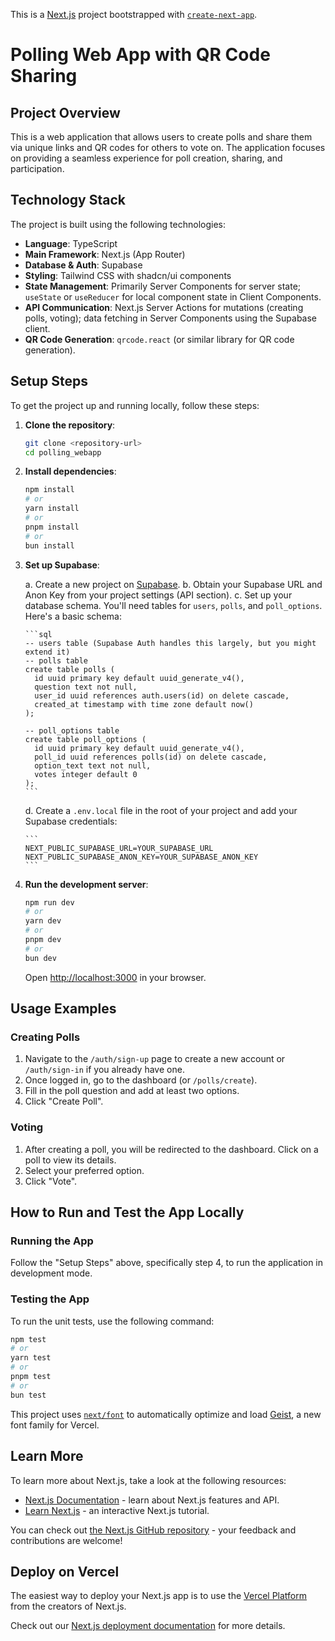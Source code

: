 This is a [Next.js](https://nextjs.org) project bootstrapped with [`create-next-app`](https://nextjs.org/docs/app/api-reference/cli/create-next-app).

# Polling Web App with QR Code Sharing

## Project Overview

This is a web application that allows users to create polls and share them via unique links and QR codes for others to vote on. The application focuses on providing a seamless experience for poll creation, sharing, and participation.

## Technology Stack

The project is built using the following technologies:

- **Language**: TypeScript
- **Main Framework**: Next.js (App Router)
- **Database & Auth**: Supabase
- **Styling**: Tailwind CSS with shadcn/ui components
- **State Management**: Primarily Server Components for server state; `useState` or `useReducer` for local component state in Client Components.
- **API Communication**: Next.js Server Actions for mutations (creating polls, voting); data fetching in Server Components using the Supabase client.
- **QR Code Generation**: `qrcode.react` (or similar library for QR code generation).

## Setup Steps

To get the project up and running locally, follow these steps:

1.  **Clone the repository**:

    ```bash
    git clone <repository-url>
    cd polling_webapp
    ```

2.  **Install dependencies**:

    ```bash
    npm install
    # or
    yarn install
    # or
    pnpm install
    # or
    bun install
    ```

3.  **Set up Supabase**:

    a.  Create a new project on [Supabase](https://supabase.com/).
    b.  Obtain your Supabase URL and Anon Key from your project settings (API section).
    c.  Set up your database schema. You'll need tables for `users`, `polls`, and `poll_options`. Here's a basic schema:

        ```sql
        -- users table (Supabase Auth handles this largely, but you might extend it)
        -- polls table
        create table polls (
          id uuid primary key default uuid_generate_v4(),
          question text not null,
          user_id uuid references auth.users(id) on delete cascade,
          created_at timestamp with time zone default now()
        );

        -- poll_options table
        create table poll_options (
          id uuid primary key default uuid_generate_v4(),
          poll_id uuid references polls(id) on delete cascade,
          option_text text not null,
          votes integer default 0
        );
        ```

    d.  Create a `.env.local` file in the root of your project and add your Supabase credentials:

        ```
        NEXT_PUBLIC_SUPABASE_URL=YOUR_SUPABASE_URL
        NEXT_PUBLIC_SUPABASE_ANON_KEY=YOUR_SUPABASE_ANON_KEY
        ```

4.  **Run the development server**:

    ```bash
    npm run dev
    # or
    yarn dev
    # or
    pnpm dev
    # or
    bun dev
    ```

    Open [http://localhost:3000](http://localhost:3000) in your browser.

## Usage Examples

### Creating Polls

1.  Navigate to the `/auth/sign-up` page to create a new account or `/auth/sign-in` if you already have one.
2.  Once logged in, go to the dashboard (or `/polls/create`).
3.  Fill in the poll question and add at least two options.
4.  Click "Create Poll".

### Voting

1.  After creating a poll, you will be redirected to the dashboard. Click on a poll to view its details.
2.  Select your preferred option.
3.  Click "Vote".

## How to Run and Test the App Locally

### Running the App

Follow the "Setup Steps" above, specifically step 4, to run the application in development mode.

### Testing the App

To run the unit tests, use the following command:

```bash
npm test
# or
yarn test
# or
pnpm test
# or
bun test
```

This project uses [`next/font`](https://nextjs.org/docs/app/building-your-application/optimizing/fonts) to automatically optimize and load [Geist](https://vercel.com/font), a new font family for Vercel.

## Learn More

To learn more about Next.js, take a look at the following resources:

- [Next.js Documentation](https://nextjs.org/docs) - learn about Next.js features and API.
- [Learn Next.js](https://nextjs.org/learn) - an interactive Next.js tutorial.

You can check out [the Next.js GitHub repository](https://github.com/vercel/next.js) - your feedback and contributions are welcome!

## Deploy on Vercel

The easiest way to deploy your Next.js app is to use the [Vercel Platform](https://vercel.com/new?utm_medium=default-template&filter=next.js&utm_source=create-next-app&utm_campaign=create-next-app-readme) from the creators of Next.js.

Check out our [Next.js deployment documentation](https://nextjs.org/docs/app/building-your-application/deploying) for more details.

